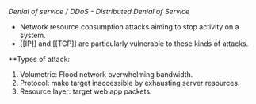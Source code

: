 *Denial of service / DDoS - Distributed Denial of Service*
- Network resource consumption attacks aiming to stop activity on a system. 
- [[IP]] and [[TCP]] are particularly vulnerable to these kinds of attacks. 

**Types of attack:
1. Volumetric: Flood network overwhelming bandwidth. 
2. Protocol: make target inaccessible by exhausting server resources. 
3. Resource layer: target web app packets. 